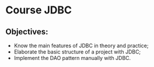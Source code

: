 # Course JDBC

## Objectives:
 * Know the main features of JDBC in theory and practice;
 * Elaborate the basic structure of a project with JDBC;
 * Implement the DAO pattern manually with JDBC.
